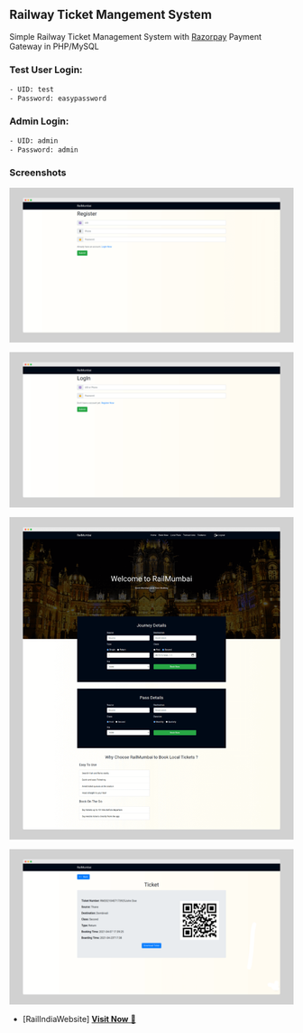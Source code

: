 ## Railway Ticket Mangement System

Simple Railway Ticket Management System with [Razorpay](https://razorpay.com) Payment Gateway in PHP/MySQL

### Test User Login: 
	- UID: test
	- Password: easypassword

### Admin Login: 
	- UID: admin
	- Password: admin

### Screenshots 

![RailMumbai Screenshot](./screenshots/RailMumbai-Registration.png)

![RailMumbai Screenshot](./screenshots/RailMumbai-LogIn.png)

![RailMumbai Screenshot](./screenshots/RailMumbai.png)

![RailMumbai Screenshot](./screenshots/RailMumbai-Ticket.png)

- [RailIndiaWebsite]  <a href="(http://rail-india-2023.com/)" target="_blank">**Visit Now** 🚀</a>

